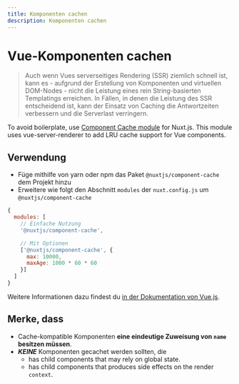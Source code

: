 ```yaml
---
title: Komponenten cachen
description: Komponenten cachen
---
```


# Vue-Komponenten cachen

> Auch wenn Vues serverseitiges Rendering (SSR) ziemlich schnell ist, kann es - aufgrund der Erstellung von Komponenten und virtuellen DOM-Nodes - nicht die Leistung eines rein String-basierten Templatings erreichen. In Fällen, in denen die Leistung des SSR entscheidend ist, kann der Einsatz von Caching die Antwortzeiten verbessern und die Serverlast verringern.

To avoid boilerplate, use [Component Cache module](https://github.com/nuxt-community/modules/tree/master/packages/component-cache) for Nuxt.js. This module uses vue-server-renderer to add LRU cache support for Vue components.

## Verwendung

- Füge mithilfe von yarn oder npm das Paket `@nuxtjs/component-cache` dem Projekt hinzu
- Erweitere wie folgt den Abschnitt `modules` der `nuxt.config.js` um `@nuxtjs/component-cache`

```js
{
  modules: [
    // Einfache Nutzung
    '@nuxtjs/component-cache',

    // Mit Optionen
    ['@nuxtjs/component-cache', {
      max: 10000,
      maxAge: 1000 * 60 * 60
    }]
  ]
}
```

Weitere Informationen dazu findest du [in der Dokumentation von Vue.js](http://ssr.vuejs.org/en/caching.html#component-level-caching).

## Merke, dass

- Cache-kompatible Komponenten **eine eindeutige Zuweisung von `name` besitzen müssen**.
- ***KEINE*** Komponenten gecachet werden sollten, die
    - has child components that may rely on global state.
    - has child components that produces side effects on the render `context`.
